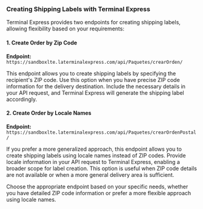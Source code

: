### Creating Shipping Labels with Terminal Express

Terminal Express provides two endpoints for creating shipping labels, allowing flexibility based on your requirements:

#### 1. Create Order by Zip Code

**Endpoint:** `https://sandboxlte.laterminalexpress.com/api/Paquetes/crearOrden/`

This endpoint allows you to create shipping labels by specifying the recipient's ZIP code. Use this option when you have precise ZIP code information for the delivery destination. Include the necessary details in your API request, and Terminal Express will generate the shipping label accordingly.

#### 2. Create Order by Locale Names

**Endpoint:** `https://sandboxlte.laterminalexpress.com/api/Paquetes/crearOrdenPostal/`

If you prefer a more generalized approach, this endpoint allows you to create shipping labels using locale names instead of ZIP codes. Provide locale information in your API request to Terminal Express, enabling a broader scope for label creation. This option is useful when ZIP code details are not available or when a more general delivery area is sufficient.

Choose the appropriate endpoint based on your specific needs, whether you have detailed ZIP code information or prefer a more flexible approach using locale names.